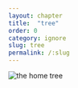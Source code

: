 ```yaml
---
layout: chapter
title:  "tree"
order: 0
category: ignore
slug: tree
permalink: /:slug
---
```


<img src="{{ site.baseurl }}/assets/tree7.png" alt="the home tree" title="the home tree">

<style>
    .content {
        overflow:hidden;
        display: flex;
        justify-content: center;
        align-items: center;
    }

    img {
        max-height: 100%;
    }
</style>
